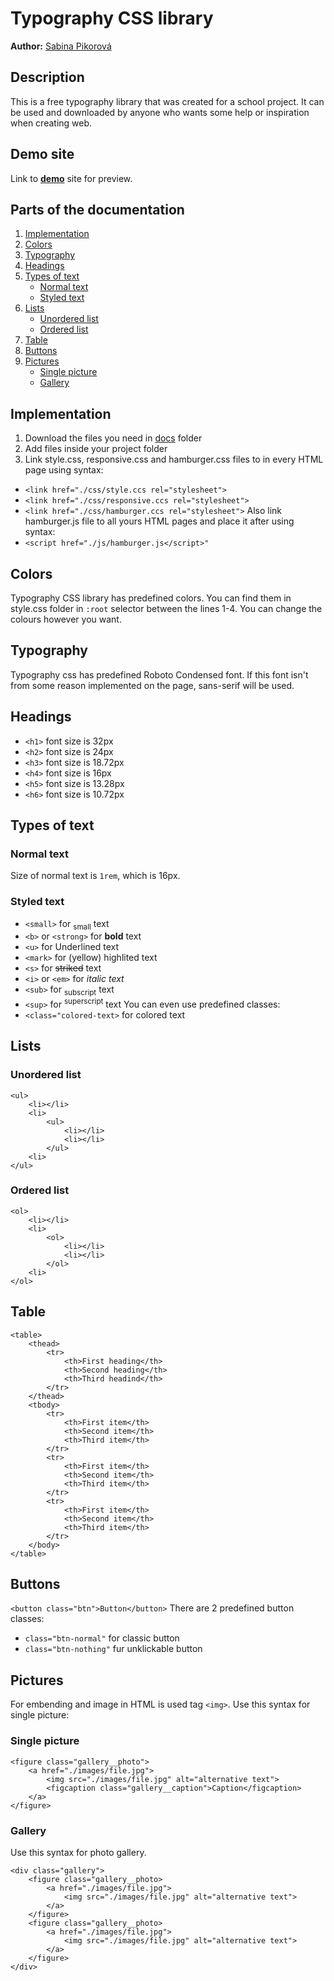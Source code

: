 # Typography CSS library
**Author:** [Sabina Pikorová](https://github.com/SabinaPikorova)
## Description
This is a free typography library that was created for a school project. It can be used and downloaded by anyone who wants some help or inspiration when creating web.
## Demo site
Link to **[demo](http://pslib-cz.github.io/2022l4web-css-typographic-library-SabinaPikorova)** site for preview.
## Parts of the documentation
1. [Implementation](https://github.com/pslib-cz/2022l4web-css-typographic-library-SabinaPikorova#Implementation)
2. [Colors](https://github.com/pslib-cz/2022l4web-css-typographic-library-SabinaPikorova#Colors)
3. [Typography](https://github.com/pslib-cz/2022l4web-css-typographic-library-SabinaPikorova#Typography)
4. [Headings](https://github.com/pslib-cz/2022l4web-css-typographic-library-SabinaPikorova#Headings)
5. [Types of text](https://github.com/pslib-cz/2022l4web-css-typographic-library-SabinaPikorova#Types-of-text)
   - [Normal text](https://github.com/pslib-cz/2022l4web-css-typographic-library-SabinaPikorova#Normal-text)
   - [Styled text](https://github.com/pslib-cz/2022l4web-css-typographic-library-SabinaPikorova#Styled-text)
7. [Lists](https://github.com/pslib-cz/2022l4web-css-typographic-library-SabinaPikorova#Lists)
   - [Unordered list](https://github.com/pslib-cz/2022l4web-css-typographic-library-SabinaPikorova#Unordered-list)
   - [Ordered list](https://github.com/pslib-cz/2022l4web-css-typographic-library-SabinaPikorova#Ordered-list)
9. [Table](https://github.com/pslib-cz/2022l4web-css-typographic-library-SabinaPikorova#Table)
10. [Buttons](https://github.com/pslib-cz/2022l4web-css-typographic-library-SabinaPikorova#Buttons)
11. [Pictures](https://github.com/pslib-cz/2022l4web-css-typographic-library-SabinaPikorovaPictures)
    - [Single picture](https://github.com/pslib-cz/2022l4web-css-typographic-library-SabinaPikorova#Single-picture)
    - [Gallery](https://github.com/pslib-cz/2022l4web-css-typographic-library-SabinaPikorova#Gallery)
## Implementation
1. Download the files you need in [docs](https://github.com/pslib-cz/2022l4web-css-typographic-library-SabinaPikorova/tree/master/docs) folder
2. Add files inside your project folder
3. Link style.css, responsive.css and hamburger.css files to <head> in every HTML page using syntax:
* ```<link href="./css/style.ccs rel="stylesheet">```
* ```<link href="./css/responsive.ccs rel="stylesheet">```
* ```<link href="./css/hamburger.ccs rel="stylesheet">```
   Also link hamburger.js file to all yours HTML pages and place it after </footer> using syntax:
* ```<script href="./js/hamburger.js</script>"```
## Colors 
Typography CSS library has predefined colors. You can find them in style.css folder in ```:root``` selector between the lines 1-4. You can change the colours however you want.
## Typography
Typography css has predefined Roboto Condensed font. If this font isn't from some reason implemented on the page, sans-serif will be used. 
## Headings
* ```<h1>``` font size is 32px
* ```<h2>``` font size is 24px
* ```<h3>``` font size is 18.72px
* ```<h4>``` font size is 16px
* ```<h5>``` font size is 13.28px
* ```<h6>``` font size is 10.72px
## Types of text
### Normal text
Size of normal text is ```1rem```, which is 16px.
### Styled text
* ```<small>``` for <sub>small</sub> text
* ```<b>``` or ```<strong>``` for **bold** text 
* ```<u>``` for Underlined text
* ```<mark>``` for (yellow) highlited text
* ```<s>``` for ~~striked~~ text
* ```<i>``` or ```<em>``` for *italic text*
* ```<sub>``` for <sub>subscript</sub> text
* ```<sup>``` for <sup>superscript</sup> text
You can even use predefined classes:
* ```<class="colored-text>``` for colored text
## Lists
### Unordered list
```
<ul>
    <li></li>
    <li>
        <ul>
            <li></li>
            <li></li>
        </ul>
    <li>
</ul>
```
### Ordered list
```
<ol>
    <li></li>
    <li>
        <ol>
            <li></li>
            <li></li>
        </ol>
    <li>
</ol>
```
## Table
```
<table>
    <thead>
        <tr>
            <th>First heading</th>
            <th>Second heading</th>
            <th>Third headind</th>
        </tr>
    </thead>
    <tbody>
        <tr>
            <th>First item</th>
            <th>Second item</th>
            <th>Third item</th>
        </tr>
        <tr>
            <th>First item</th>
            <th>Second item</th>
            <th>Third item</th>
        </tr>
        <tr>
            <th>First item</th>
            <th>Second item</th>
            <th>Third item</th>
        </tr>
    </body>
</table>
```
## Buttons
```<button class="btn">Button</button>```
There are 2 predefined button classes:
* ```class="btn-normal"``` for classic button
* ```class="btn-nothing"``` fur unklickable button
## Pictures
For embending and image in HTML is used tag ```<img>```. Use this syntax for single picture:
### Single picture
```
<figure class="gallery__photo">
    <a href="./images/file.jpg">
        <img src="./images/file.jpg" alt="alternative text">
        <figcaption class="gallery__caption">Caption</figcaption>
    </a>
</figure>
```
### Gallery
Use this syntax for photo gallery.
```
<div class="gallery">
    <figure class="gallery__photo>
        <a href="./images/file.jpg">
            <img src="./images/file.jpg" alt="alternative text">
        </a>
    </figure>
    <figure class="gallery__photo>
        <a href="./images/file.jpg">
            <img src="./images/file.jpg" alt="alternative text">
        </a>
    </figure>
</div>
```

                                                               
                                                            

  
